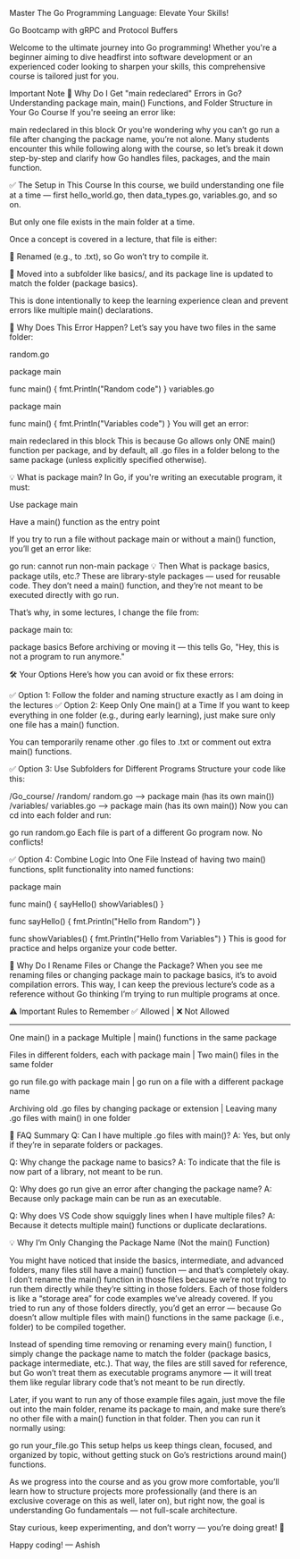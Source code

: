  Master The Go Programming Language: Elevate Your Skills!

 Go Bootcamp with gRPC and Protocol Buffers

Welcome to the ultimate journey into Go programming! Whether you're a beginner aiming to dive headfirst into software development or an experienced coder looking to sharpen your skills, this comprehensive course is tailored just for you.

Important Note
🧠 Why Do I Get "main redeclared" Errors in Go? Understanding package main, main() Functions, and Folder Structure in Your Go Course
If you're seeing an error like:

main redeclared in this block
Or you're wondering why you can’t go run a file after changing the package name, you’re not alone. Many students encounter this while following along with the course, so let’s break it down step-by-step and clarify how Go handles files, packages, and the main function.

✅ The Setup in This Course
In this course, we build understanding one file at a time — first hello_world.go, then data_types.go, variables.go, and so on.

But only one file exists in the main folder at a time.

Once a concept is covered in a lecture, that file is either:

🔄 Renamed (e.g., to .txt), so Go won’t try to compile it.

📁 Moved into a subfolder like basics/, and its package line is updated to match the folder (package basics).

This is done intentionally to keep the learning experience clean and prevent errors like multiple main() declarations.

🧨 Why Does This Error Happen?
Let’s say you have two files in the same folder:

random.go

package main
 
func main() {
    fmt.Println("Random code")
}
variables.go

package main
 
func main() {
    fmt.Println("Variables code")
}
You will get an error:

main redeclared in this block
This is because Go allows only ONE main() function per package, and by default, all .go files in a folder belong to the same package (unless explicitly specified otherwise).

💡 What is package main?
In Go, if you're writing an executable program, it must:

Use package main

Have a main() function as the entry point

If you try to run a file without package main or without a main() function, you’ll get an error like:

go run: cannot run non-main package
💡 Then What is package basics, package utils, etc.?
These are library-style packages — used for reusable code. They don’t need a main() function, and they’re not meant to be executed directly with go run.

That’s why, in some lectures, I change the file from:

package main
to:

package basics
Before archiving or moving it — this tells Go, "Hey, this is not a program to run anymore."

🛠️ Your Options
Here’s how you can avoid or fix these errors:

✅ Option 1: Follow the folder and naming structure exactly as I am doing in the lectures
✅ Option 2: Keep Only One main() at a Time
If you want to keep everything in one folder (e.g., during early learning), just make sure only one file has a main() function.

You can temporarily rename other .go files to .txt or comment out extra main() functions.

✅ Option 3: Use Subfolders for Different Programs
Structure your code like this:

/Go_course/
  /random/
    random.go   --> package main (has its own main())
  /variables/
    variables.go --> package main (has its own main())
Now you can cd into each folder and run:

go run random.go
Each file is part of a different Go program now. No conflicts!

✅ Option 4: Combine Logic Into One File
Instead of having two main() functions, split functionality into named functions:

package main
 
func main() {
    sayHello()
    showVariables()
}
 
func sayHello() {
    fmt.Println("Hello from Random")
}
 
func showVariables() {
    fmt.Println("Hello from Variables")
}
This is good for practice and helps organize your code better.

🤔 Why Do I Rename Files or Change the Package?
When you see me renaming files or changing package main to package basics, it’s to avoid compilation errors. This way, I can keep the previous lecture’s code as a reference without Go thinking I’m trying to run multiple programs at once.

⚠️ Important Rules to Remember
✅ Allowed                                                                             |                 ❌ Not Allowed

----------------------------------------------------------------------------------------------------------------------

One main() in a package Multiple                                   |                 main() functions in the same package

Files in different folders, each with package main       |                  Two main() files in the same folder

go run file.go with package main                              | go run on a file with a different package name

Archiving old .go files by changing package or extension |  Leaving many .go files with main() in one folder

🔁 FAQ Summary
Q: Can I have multiple .go files with main()?
A: Yes, but only if they’re in separate folders or packages.

Q: Why change the package name to basics?
A: To indicate that the file is now part of a library, not meant to be run.

Q: Why does go run give an error after changing the package name?
A: Because only package main can be run as an executable.

Q: Why does VS Code show squiggly lines when I have multiple files?
A: Because it detects multiple main() functions or duplicate declarations.



💡 Why I’m Only Changing the Package Name (Not the main() Function)

You might have noticed that inside the basics, intermediate, and advanced folders, many files still have a main() function — and that’s completely okay. I don’t rename the main() function in those files because we’re not trying to run them directly while they’re sitting in those folders. Each of those folders is like a “storage area” for code examples we’ve already covered. If you tried to run any of those folders directly, you’d get an error — because Go doesn’t allow multiple files with main() functions in the same package (i.e., folder) to be compiled together.

Instead of spending time removing or renaming every main() function, I simply change the package name to match the folder (package basics, package intermediate, etc.). That way, the files are still saved for reference, but Go won’t treat them as executable programs anymore — it will treat them like regular library code that’s not meant to be run directly.

Later, if you want to run any of those example files again, just move the file out into the main folder, rename its package to main, and make sure there’s no other file with a main() function in that folder. Then you can run it normally using:

go run your_file.go
This setup helps us keep things clean, focused, and organized by topic, without getting stuck on Go’s restrictions around main() functions.



As we progress into the course and as you grow more comfortable, you’ll learn how to structure projects more professionally (and there is an exclusive coverage on this as well, later on), but right now, the goal is understanding Go fundamentals — not full-scale architecture.

Stay curious, keep experimenting, and don’t worry — you’re doing great! 🚀

Happy coding!
— Ashish